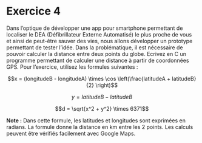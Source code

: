 # Exercice 4

Dans l’optique de développer une app pour smartphone permettant de localiser le DEA (Défibrillateur Externe Automatisé) le plus proche de vous et ainsi de peut-être sauver des vies, nous allons développer un prototype permettant de tester l’idée. Dans la problématique, il est nécessaire de pouvoir calculer la distance entre deux points du globe. Ecrivez en C un programme permettant de calculer une distance à partir de coordonnées GPS. Pour l’exercice, utilisez les formules suivantes :

```math
x = (longitudeB - longitudeA) \times \cos \left(\frac{latitudeA + latitudeB}{2} \right)
```

```math
y = latitudeB - latitudeB
```

```math
d = \sqrt{x^2 + y^2} \times 6371
```

**Note :** Dans cette formule, les latitudes et longitudes sont exprimées en radians.
La formule donne la distance en km entre les 2 points.
Les calculs peuvent être vérifiés facilement avec Google Maps.